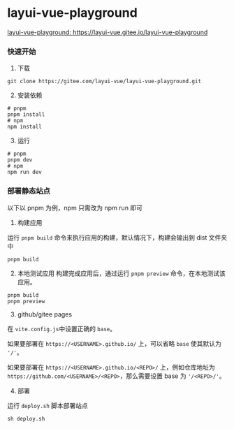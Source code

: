 # layui-vue-playground
<a href="https://layui-vue.gitee.io/layui-vue-playground" target="_blank">layui-vue-playground: https://layui-vue.gitee.io/layui-vue-playground</a>

### 快速开始

1. 下载

```
git clone https://gitee.com/layui-vue/layui-vue-playground.git
```

2. 安装依赖

```
# pnpm
pnpm install 
# npm 
npm install
```

3. 运行

```
# pnpm
pnpm dev
# npm
npm run dev
```

### 部署静态站点
以下以 pnpm 为例，npm 只需改为 npm run 即可

1. 构建应用

运行 `pnpm build` 命令来执行应用的构建，默认情况下，构建会输出到 dist 文件夹中
```
pnpm build
```

2. 本地测试应用
构建完成应用后，通过运行 `pnpm preview` 命令，在本地测试该应用。

```
pnpm build
pnpm preview
```

3. github/gitee pages

在 `vite.config.js`中设置正确的 `base`。

如果要部署在 `https://<USERNAME>.github.io/` 上，可以省略 `base` 使其默认为 `'/'`。

如果要部署在 `https://<USERNAME>.github.io/<REPO>/` 上，例如仓库地址为` https://github.com/<USERNAME>/<REPO>`，那么需要设置 base 为 `'/<REPO>/'`。

4. 部署

运行 `deploy.sh` 脚本部署站点 
```
sh deploy.sh
```